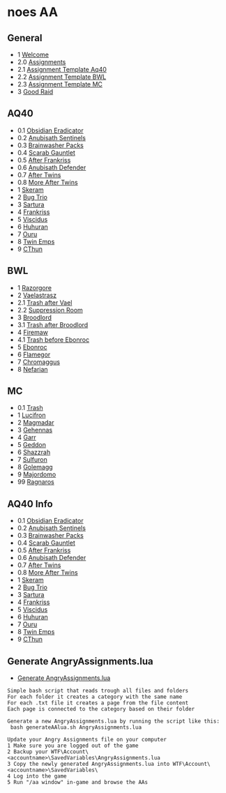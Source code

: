 # noes AA

## General

* 1 [Welcome](1_general/1_Welcome.txt)
* 2.0 [Assignments](1_general/2.0_Assignments.txt)
* 2.1 [Assignment Template Aq40](1_general/2.1_Aq40Template.txt)
* 2.2 [Assignment Template BWL](1_general/2.2_BwlTemplate.txt)
* 2.3 [Assignment Template MC](1_general/2.3_McTemplate.txt)
* 3 [Good Raid](1_general/3_GoodRaid.txt)

## AQ40

* 0.1 [Obsidian Eradicator](2_aq40/0.1_Eradicator.txt)
* 0.2 [Anubisath Sentinels](2_aq40/0.2_Sentinels.txt)
* 0.3 [Brainwasher Packs](2_aq40/0.3_Brainwashers.txt)
* 0.4 [Scarab Gauntlet](2_aq40/0.4_Gauntlet.txt)
* 0.5 [After Frankriss](2_aq40/0.5_AfterFrankriss.txt)
* 0.6 [Anubisath Defender](2_aq40/0.6_Defender.txt)
* 0.7 [After Twins](2_aq40/0.7_AfterTwins.txt)
* 0.8 [More After Twins](2_aq40/0.8_AfterTwins2.txt)
* 1 [Skeram](2_aq40/1._Skeram.txt)
* 2 [Bug Trio](2_aq40/2._Bug_Trio.txt)
* 3 [Sartura](2_aq40/3._Sartura.txt)
* 4 [Frankriss](2_aq40/4._Fankriss.txt)
* 5 [Viscidus](2_aq40/5._Viscidus.txt)
* 6 [Huhuran](2_aq40/6._Huhuran.txt)
* 7 [Ouru](2_aq40/7._Ouro.txt)
* 8 [Twin Emps](2_aq40/8._TwinEmps.txt)
* 9 [CThun](2_aq40/9._CThun.txt)

## BWL

* 1 [Razorgore](3_bwl/1._Razorgore.txt)
* 2 [Vaelastrasz](3_bwl/2._Vaelastrasz.txt)
* 2.1 [Trash after Vael](3_bwl/2.1_AfterVael.txt)
* 2.2 [Suppression Room](3_bwl/2.2_Suppression.txt)
* 3 [Broodlord](3_bwl/3._Broodlord.txt)
* 3.1 [Trash after Broodlord](3_bwl/3.1_AfterBrood.txt)
* 4 [Firemaw](3_bwl/4._Firemaw.txt)
* 4.1 [Trash before Ebonroc](3_bwl/4.1_BeforeEbonroc.txt)
* 5 [Ebonroc](3_bwl/5._Ebonroc.txt)
* 6 [Flamegor](3_bwl/6._Flamegor.txt)
* 7 [Chromaggus](3_bwl/7._Chromaggus.txt)
* 8 [Nefarian](3_bwl/8._Nefarian.txt)

## MC

* 0.1 [Trash](4_mc/0.1_Trash.txt)
* 1 [Lucifron](4_mc/1._Lucifron.txt)
* 2 [Magmadar](4_mc/2._Magmadar.txt)
* 3 [Gehennas](4_mc/3._Gehennas.txt)
* 4 [Garr](4_mc/4._Garr.txt)
* 5 [Geddon](4_mc/5._Geddon.txt)
* 6 [Shazzrah](4_mc/6._Shazzrah.txt)
* 7 [Sulfuron](4_mc/7._Sulfuron.txt)
* 8 [Golemagg](4_mc/8._Golemagg.txt)
* 9 [Majordomo](4_mc/9._Majordomo.txt)
* 99 [Ragnaros](4_mc/99_Ragnaros.txt)

## AQ40 Info

* 0.1 [Obsidian Eradicator](5_aq40_info/0.1_Eradicator.txt)
* 0.2 [Anubisath Sentinels](5_aq40_info/0.2_Sentinels.txt)
* 0.3 [Brainwasher Packs](5_aq40_info/0.3_Brainwashers.txt)
* 0.4 [Scarab Gauntlet](5_aq40_info/0.4_Gauntlet.txt)
* 0.5 [After Frankriss](5_aq40_info/0.5_AfterFrankriss.txt)
* 0.6 [Anubisath Defender](5_aq40_info/0.6_Defender.txt)
* 0.7 [After Twins](5_aq40_info/0.7_AfterTwins.txt)
* 0.8 [More After Twins](5_aq40_info/0.8_AfterTwins2.txt)
* 1 [Skeram](5_aq40_info/1._Skeram.txt)
* 2 [Bug Trio](5_aq40_info/2._Bug_Trio.txt)
* 3 [Sartura](5_aq40_info/3._Sartura.txt)
* 4 [Frankriss](5_aq40_info/4._Fankriss.txt)
* 5 [Viscidus](5_aq40_info/5._Viscidus.txt)
* 6 [Huhuran](5_aq40_info/6._Huhuran.txt)
* 7 [Ouru](5_aq40_info/7._Ouro.txt)
* 8 [Twin Emps](5_aq40_info/8._TwinEmps.txt)
* 9 [CThun](5_aq40_info/9._CThun.txt)

## Generate AngryAssignments.lua

* [Generate AngryAssignments.lua](generateAAlua.sh)

```
Simple bash script that reads trough all files and folders
For each folder it creates a category with the same name
For each .txt file it creates a page from the file content
Each page is connected to the category based on their folder

Generate a new AngryAssignments.lua by running the script like this:
 bash generateAAlua.sh AngryAssignments.lua

Update your Angry Assignments file on your computer
1 Make sure you are logged out of the game
2 Backup your WTF\Account\<accountname>\SavedVariables\AngryAssignments.lua
3 Copy the newly generated AngryAssignments.lua into WTF\Account\<accountname>\SavedVariables\
4 Log into the game
5 Run "/aa window" in-game and browse the AAs
```